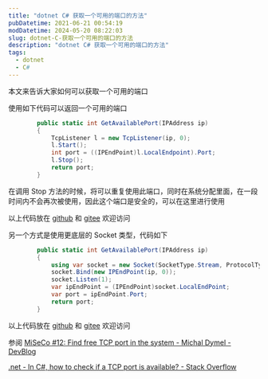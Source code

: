 ```yaml
---
title: "dotnet C# 获取一个可用的端口的方法"
pubDatetime: 2021-06-21 00:54:19
modDatetime: 2024-05-20 08:22:03
slug: dotnet-C-获取一个可用的端口的方法
description: "dotnet C# 获取一个可用的端口的方法"
tags:
  - dotnet
  - C#
---
```





本文来告诉大家如何可以获取一个可用的端口

<!--more-->


<!-- CreateTime:2021/6/21 8:54:19 -->


<!-- 发布 -->

使用如下代码可以返回一个可用的端口

```csharp
        public static int GetAvailablePort(IPAddress ip)
        {
            TcpListener l = new TcpListener(ip, 0);
            l.Start();
            int port = ((IPEndPoint)l.LocalEndpoint).Port;
            l.Stop();
            return port;
        }
```

在调用 Stop 方法的时候，将可以重复使用此端口，同时在系统分配里面，在一段时间内不会再次被使用，因此这个端口是安全的，可以在这里进行使用

以上代码放在 [github](https://github.com/lindexi/lindexi_gd/tree/116d727103d5ecfa6547bd44ae2cb860b963fc54/YagabaigekeaLuliluje) 和 [gitee](https://gitee.com/lindexi/lindexi_gd/tree/116d727103d5ecfa6547bd44ae2cb860b963fc54/YagabaigekeaLuliluje) 欢迎访问

另一个方式是使用更底层的 Socket 类型，代码如下

```csharp
        public static int GetAvailablePort(IPAddress ip)
        {
            using var socket = new Socket(SocketType.Stream, ProtocolType.Tcp);
            socket.Bind(new IPEndPoint(ip, 0));
            socket.Listen(1);
            var ipEndPoint = (IPEndPoint)socket.LocalEndPoint;
            var port = ipEndPoint.Port;
            return port;
        }
```

以上代码放在 [github](https://github.com/lindexi/lindexi_gd/tree/03c7e5171bdf1d01bdeb2c3ff9a5a9b797529b94/YagabaigekeaLuliluje) 和 [gitee](https://gitee.com/lindexi/lindexi_gd/tree/03c7e5171bdf1d01bdeb2c3ff9a5a9b797529b94/YagabaigekeaLuliluje) 欢迎访问

参阅 [MiSeCo #12: Find free TCP port in the system - Michal Dymel - DevBlog](https://devblog.dymel.pl/2016/05/05/find-free-tcp-port-system/)

[.net - In C#, how to check if a TCP port is available? - Stack Overflow](https://stackoverflow.com/questions/570098/in-c-how-to-check-if-a-tcp-port-is-available)



